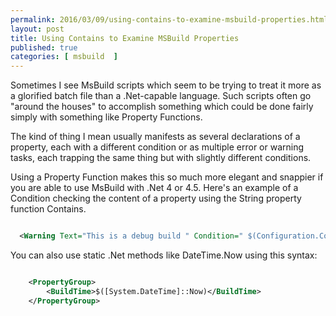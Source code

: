 ```yaml
---
permalink: 2016/03/09/using-contains-to-examine-msbuild-properties.html
layout: post
title: Using Contains to Examine MSBuild Properties
published: true 
categories: [ msbuild  ]
---
```


Sometimes I see MsBuild scripts which seem to be trying to treat it more 
as a glorified batch file than a .Net-capable language. Such scripts often go 
"around the houses" to accomplish something which could be done fairly simply with 
something like Property Functions.

The kind of thing I mean usually manifests as several declarations of a property, each 
with a different condition or as multiple error or warning tasks, each trapping the same 
thing but with slightly different conditions. 

Using a Property Function makes this so much more elegant and snappier if you are able to 
use MsBuild with .Net 4 or 4.5. Here's an example of a Condition checking the content of 
a property using the String property function Contains.

~~~xml

  <Warning Text="This is a debug build " Condition=" $(Configuration.Contains('Debug')) " />

~~~

You can also use static .Net methods like DateTime.Now using this syntax:

~~~xml

    <PropertyGroup>
        <BuildTime>$([System.DateTime]::Now)</BuildTime>
    </PropertyGroup>    

~~~

